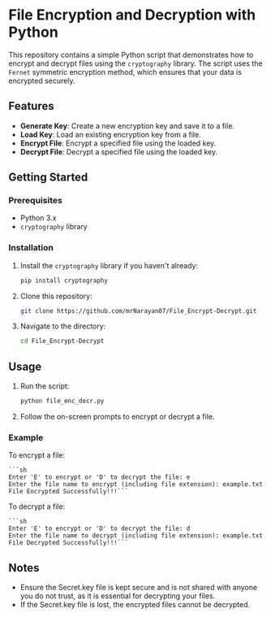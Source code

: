 # File Encryption and Decryption with Python

This repository contains a simple Python script that demonstrates how to encrypt and decrypt files using the `cryptography` library. The script uses the `Fernet` symmetric encryption method, which ensures that your data is encrypted securely.

## Features

- **Generate Key**: Create a new encryption key and save it to a file.
- **Load Key**: Load an existing encryption key from a file.
- **Encrypt File**: Encrypt a specified file using the loaded key.
- **Decrypt File**: Decrypt a specified file using the loaded key.

## Getting Started

### Prerequisites

- Python 3.x
- `cryptography` library

### Installation

1. Install the `cryptography` library if you haven't already:

    ```sh
    pip install cryptography
    ```

2. Clone this repository:

    ```sh
    git clone https://github.com/mrNarayan07/File_Encrypt-Decrypt.git
    ```

3. Navigate to the directory:

    ```sh
    cd File_Encrypt-Decrypt
    ```

## Usage

1. Run the script:

    ```sh
    python file_enc_decr.py
    ```

2. Follow the on-screen prompts to encrypt or decrypt a file.

### Example

To encrypt a file:

    ```sh
    Enter 'E' to encrypt or 'D' to decrypt the file: e
    Enter the file name to encrypt (including file extension): example.txt
    File Encrypted Successfully!!!```


To decrypt a file:

    ```sh
    Enter 'E' to encrypt or 'D' to decrypt the file: d
    Enter the file name to decrypt (including file extension): example.txt
    File Decrypted Successfully!!!```

## Notes

-  Ensure the Secret.key file is kept secure and is not shared with anyone you do not trust, as it is essential for decrypting your files.
-   If the Secret.key file is lost, the encrypted files cannot be decrypted.

